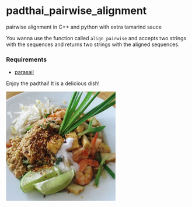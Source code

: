 # padthai_pairwise_alignment
pairwise alignment in C++ and python with extra tamarind sauce


You wanna use the function called `align_pairwise` and accepts two strings with the sequences and returns two strings with the aligned sequences.

### Requirements
- [parasail](https://github.com/jeffdaily/parasail-python)

Enjoy the padthai! It is a delicious dish!

![padthai](smallerpadthai.jpg)